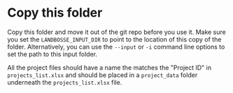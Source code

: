 # Copy this folder

Copy this folder and move it out of the git repo before you use it. Make sure you set the `LANDBOSSE_INPUT_DIR` to point to the location of this copy of the folder. Alternatively, you can use the `--input` or `-i` command line options to set the path to this input folder.

All the project files should have a name the matches the "Project ID" in `projects_list.xlsx` and should be placed in a `project_data` folder underneath the `projects_list.xlsx` file.
